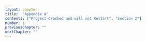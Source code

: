 ```yaml
---
layout: chapter
title:  "Appendix A"
contents: ["Project Crashed and will not Restart", "Section 2"]
number: 1
previousChapter: ""
nextChapter: ""
---
```

